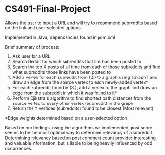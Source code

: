 # CS491-Final-Project

Allows the user to input a URL and will try to recommend subreddits based on the link and user-selected options.

Implemented in Java, dependencies found in pom.xml

Brief summary of process:

1. Ask user for a URL
2. Search Reddit for which subreddits that link has been posted to
3. Search the top X posts of all time from each of those subreddits and find what subreddits those links have been posted to
4. Add a vertex for each subreddit from (2.) to a graph using JGraphT and draw an edge from the source vertex to each newly-added vertex*
5. For each subreddit found in (3.), add a vertex to the graph and draw an edge from the subreddit in which it was found to it*
6. Perform Djikstra's algorithm to find shortest path distances from the source vertex to every other vertex (subreddit) in the graph
7. Return the Y vertices (subreddits) found to be closest (Most relevant)

*Edge weights determined based on a user-selected option

Based on our findings, using the algorithms we implemented, post score seems to be the most optimal way to determine relevancy of a subreddit.
Determining relevancy based on post comment count provides interesting and valuable information, but is liable to being heavily influenced by odd occurrences.
